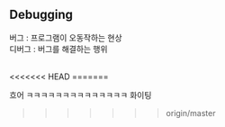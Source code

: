 ## Debugging

버그 : 프로그램이 오동작하는 현상  
디버그 : 버그를 해결하는 행위  

</br>
<<<<<<< HEAD
=======

흐어
ㅋㅋㅋㅋㅋㅋㅋㅋㅋㅋㅋㅋㅋㅋ
 화이팅
>>>>>>> origin/master
